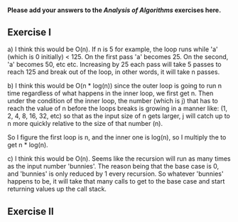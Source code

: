 #### Please add your answers to the ***Analysis of  Algorithms*** exercises here.

## Exercise I

a)
I think this would be O(n). If n is 5 for example, the loop runs
while 'a' (which is 0 initially) < 125. On the first pass 'a' becomes 25.
On the second, 'a' becomes 50, etc etc. Increasing by 25 each pass will take 5
passes to reach 125 and break out of the loop, in other words, it will take n passes.


b)
I think this would be O(n * log(n)) since the outer loop is going to run n time regardless
of what happens in the inner loop, we first get n.
Then under the condition of the inner loop, the number (which is j) that has to reach the value of n before the
loops breaks is growing in a manner like: (1, 2, 4, 8, 16, 32, etc) 
so that as the input size of n gets larger, j will catch up to n more quickly relative to the size of that number (n).

So I figure the first loop is n, and the inner one is log(n), so I multiply the to get n * log(n).


c)
I think this would be O(n). Seems like the recursion will run as many times as the input number 'bunnies'.
The reason being that the base case is 0, and 'bunnies' is only reduced by 1 every recursion. So whatever
'bunnies' happens to be, it will take that many calls to get to the base case and start returning values
up the call stack.

## Exercise II


